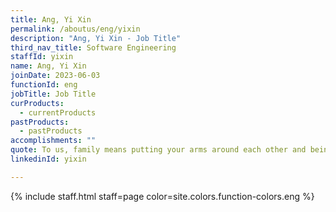 ```yaml
---
title: Ang, Yi Xin
permalink: /aboutus/eng/yixin
description: "Ang, Yi Xin - Job Title"
third_nav_title: Software Engineering
staffId: yixin
name: Ang, Yi Xin
joinDate: 2023-06-03
functionId: eng
jobTitle: Job Title
curProducts:
  - currentProducts
pastProducts:
  - pastProducts
accomplishments: ""
quote: To us, family means putting your arms around each other and being there.
linkedinId: yixin

---
```


{% include staff.html staff=page color=site.colors.function-colors.eng %}
